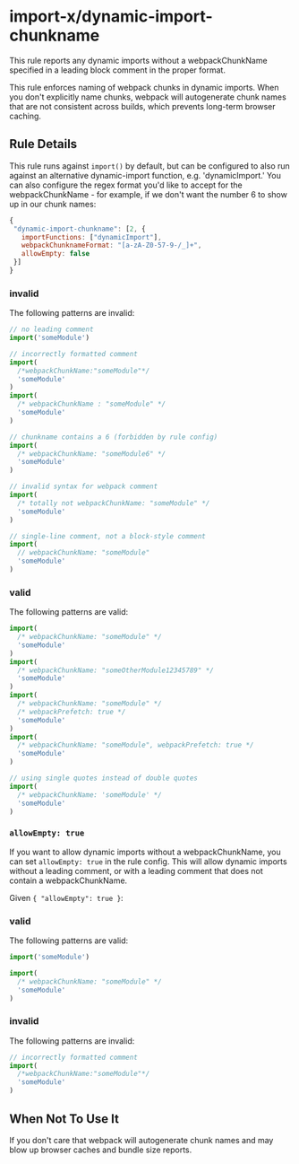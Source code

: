 # import-x/dynamic-import-chunkname

<!-- end auto-generated rule header -->

This rule reports any dynamic imports without a webpackChunkName specified in a leading block comment in the proper format.

This rule enforces naming of webpack chunks in dynamic imports. When you don't explicitly name chunks, webpack will autogenerate chunk names that are not consistent across builds, which prevents long-term browser caching.

## Rule Details

This rule runs against `import()` by default, but can be configured to also run against an alternative dynamic-import function, e.g. 'dynamicImport.'
You can also configure the regex format you'd like to accept for the webpackChunkName - for example, if we don't want the number 6 to show up in our chunk names:

```javascript
{
 "dynamic-import-chunkname": [2, {
   importFunctions: ["dynamicImport"],
   webpackChunknameFormat: "[a-zA-Z0-57-9-/_]+",
   allowEmpty: false
 }]
}
```

### invalid

The following patterns are invalid:

```javascript
// no leading comment
import('someModule')

// incorrectly formatted comment
import(
  /*webpackChunkName:"someModule"*/
  'someModule'
)
import(
  /* webpackChunkName : "someModule" */
  'someModule'
)

// chunkname contains a 6 (forbidden by rule config)
import(
  /* webpackChunkName: "someModule6" */
  'someModule'
)

// invalid syntax for webpack comment
import(
  /* totally not webpackChunkName: "someModule" */
  'someModule'
)

// single-line comment, not a block-style comment
import(
  // webpackChunkName: "someModule"
  'someModule'
)
```

### valid

The following patterns are valid:

```javascript
import(
  /* webpackChunkName: "someModule" */
  'someModule'
)
import(
  /* webpackChunkName: "someOtherModule12345789" */
  'someModule'
)
import(
  /* webpackChunkName: "someModule" */
  /* webpackPrefetch: true */
  'someModule'
)
import(
  /* webpackChunkName: "someModule", webpackPrefetch: true */
  'someModule'
)

// using single quotes instead of double quotes
import(
  /* webpackChunkName: 'someModule' */
  'someModule'
)
```

### `allowEmpty: true`

If you want to allow dynamic imports without a webpackChunkName, you can set `allowEmpty: true` in the rule config. This will allow dynamic imports without a leading comment, or with a leading comment that does not contain a webpackChunkName.

Given `{ "allowEmpty": true }`:

<!-- markdownlint-disable-next-line MD024 -- duplicate header -->

### valid

The following patterns are valid:

```javascript
import('someModule')

import(
  /* webpackChunkName: "someModule" */
  'someModule'
)
```

<!-- markdownlint-disable-next-line MD024 -- duplicate header -->

### invalid

The following patterns are invalid:

```javascript
// incorrectly formatted comment
import(
  /*webpackChunkName:"someModule"*/
  'someModule'
)
```

## When Not To Use It

If you don't care that webpack will autogenerate chunk names and may blow up browser caches and bundle size reports.
